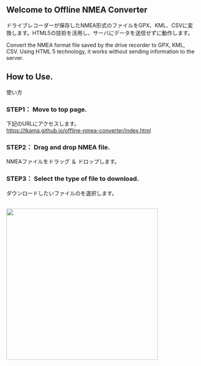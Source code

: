 ## Welcome to Offline NMEA Converter
ドライブレコーダーが保存したNMEA形式のファイルをGPX、KML、CSVに変換します。HTML5の技術を活用し、サーバにデータを送信せずに動作します。

Convert the NMEA format file saved by the drive recorder to GPX, KML, CSV. Using HTML 5 technology, it works without sending information to the server.

## How to Use.
使い方

### STEP1： Move to top page.
下記のURLにアクセスします。<br />
https://tkama.github.io/offline-nmea-converter/index.html

### STEP2： Drag and drop NMEA file.
NMEAファイルをドラッグ ＆ ドロップします。

### STEP3： Select the type of file to download.
ダウンロードしたいファイルのを選択します。

<br />
<img src="https://tkama.github.io/offline-nmea-converter/img/howto.png" height="400px">
